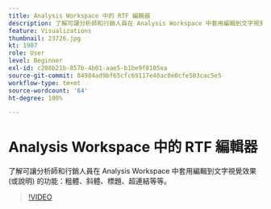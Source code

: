 ```yaml
---
title: Analysis Workspace 中的 RTF 編輯器
description: 了解可讓分析師和行銷人員在 Analysis Workspace 中套用編輯到文字視覺效果 (或說明) 的功能：粗體、斜體、標題、超連結等等。
feature: Visualizations
thumbnail: 23726.jpg
kt: 1907
role: User
level: Beginner
exl-id: c208b21b-857b-4b01-aae5-b1be9f8105ea
source-git-commit: 84984ad9bf65cfc69117e40ac0e0cfe503cac5e5
workflow-type: tm+mt
source-wordcount: '64'
ht-degree: 100%

---
```


# Analysis Workspace 中的 RTF 編輯器

了解可讓分析師和行銷人員在 Analysis Workspace 中套用編輯到文字視覺效果 (或說明) 的功能：粗體、斜體、標題、超連結等等。

>[!VIDEO](https://video.tv.adobe.com/v/23726/?quality=12&learn=on)
